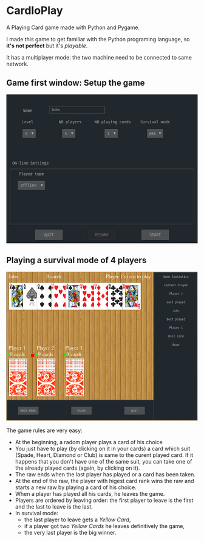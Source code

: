 # CardIoPlay
A Playing Card game made with Python and Pygame.

I made this game to get familiar with the Python programing language, so **it's not perfect** but it's *playable*.

It has a multiplayer mode: the two machine need to be connected to same network.



## Game first window: Setup the game

![Game first window](https://github.com/robotane/CardIoPlay/blob/main/screen_shots/Screenshot%20at%202021-04-18%2022-18-39.png)



## Playing a survival mode of 4 players

![Playing a survival mode](https://github.com/robotane/CardIoPlay/blob/main/screen_shots/Screenshot%20at%202021-04-18%2022-19-32.png)


The game rules are very easy:
* At the beginning, a radom player plays a card of his choice
* You just have to play (by clicking on it in your cards) a card which suit (Spade, Heart, Diamond or Club) is same to the curent played card. If it happens that you don't have one of the same suit, you can take one of the already played cards (again, by clicking on it).
* The raw ends when the last player has played or a card has been taken.
* At the end of the raw, the player with higest card rank wins the raw and starts a new raw by playing a card of his choice.
* When a player has played all his cards, he leaves the game.
* Players are ordered by leaving order: the first player to leave is the first and the last to leave is the last.
* In survival mode:
   * the last player to leave gets a *Yellow Card*,
   * if a player got two *Yellow Cards* he leaves definitively the game,
   * the very last player is the big winner.

